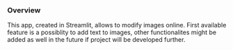 ### Overview
This app, created in Streamlit, allows to modify images online. First available feature is a possiblity to add text to images, other functionalites might be added as well in the future if project will be developed further.
